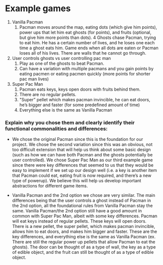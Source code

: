 # Example games

1. Vanilla Pacman
    1. Pacman moves around the map, eating dots (which give him points), power ups that let him eat
       ghosts (for points), and fruits (optional, but give him more points than dots). 4 Ghosts
       chase Pacman, trying to eat him. He has a certain number of lives, and he loses one each time
       a ghost eats him. Game ends when all dots are eaten or Pacman loses all of his lives. There
       are walls that he cannot go through.
2. User controls ghosts vs user controlling pac man
    1. Play as one of the ghosts to beat Pacman.
    2. Can have a variation with multiple pacmans and you gain points by eating pacmen or eating
       pacmen quickly (more points for shorter pac man lives)
3. Super Pac Man
    1. Pacman eats keys, keys open doors with fruits behind them.
    2. There are no regular pellets.
    3. "Super” pellet which makes pacman invincible, he can eat doors, he’s bigger and faster (for
       some predefined amount of time)
    4. Everything else is the same as Vanilla Pacman

### Explain why you chose them and clearly identify their functional commonalities and differences:

* We chose the original Pacman since this is the foundation for our project. We chose the second
variation since this was an obvious, not too difficult extension that will help us think about some
basic design (such as how we can have both Pacman and the ghosts potentially be user controlled). We
chose Super Pac Man as our third example game since there were key differences that seemed to us
that they would be easy to implement if we set up our design well (i.e. a key is another item that
Pacman could eat, eating fruit is now required, and there’s a new type of powerup). We believe this
will help us develop important abstractions for different game items.

* Vanilla Pacman and the 2nd option we chose are very similar. The main differences being that the
user controls a ghost instead of Pacman in the 2nd option, all the foundational rules from Vanilla
Pacman stay the same. Vanilla Pacman/the 2nd option still have a good amount in common with Super
Pac Man, albeit with some key differences. Pacman will eat keys instead of regular pellets. These
keys will open doors. There is a new pellet, the super pellet, which makes pacman invincible, allows
him to eat doors, and makes him bigger and faster. These are the key differences, and everything
else is the same as Vanilla Pacman (ex. There are still the regular power up pellets that allow
Pacman to eat the ghosts). The door can be thought of as a type of wall, the key as a type of edible
object, and the fruit can still be thought of as a type of edible object.
